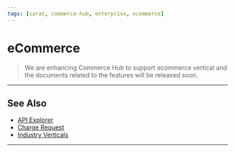 ```yaml
---
tags: [carat, commerce-hub, enterprise, ecommerce]
---
```



# eCommerce

<!-- theme: danger -->
> We are enhancing Commerce Hub to support ecommerce vertical and the documents related to the features will be released soon.

---

## See Also
- [API Explorer](../api/?type=post&path=/payments-vas/v1/accounts/verification)
- [Charge Request](path?=docs/Resources/API-Documents/Payments/Charges.md)
- [Industry Verticals](?path=docs/Resources/Guides/Industry-Verticals/Industry-Verticals.md)

---
